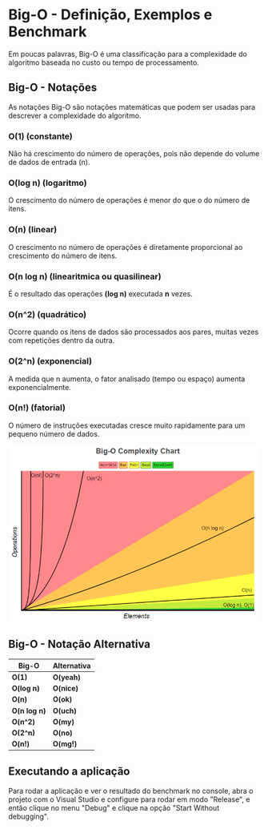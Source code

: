# Big-O - Definição, Exemplos e Benchmark
Em poucas palavras, Big-O é uma classificação para a complexidade do algoritmo baseada no custo ou tempo de processamento.

## **Big-O - Notações**
As notações Big-O são notações matemáticas que podem ser usadas para descrever a complexidade do algoritmo.

### O(1) (constante)
Não há crescimento do número de operações, pois não depende do volume de dados de entrada (n).

### O(log n) (logaritmo) 
O crescimento do número de operações é menor do que o do número de itens.

### O(n) (linear)
O crescimento no número de operações é diretamente proporcional ao crescimento do número de itens.

### O(n log n) (linearitmica ou quasilinear)
É o resultado das operações **(log n)** executada **n** vezes.

### O(n^2) (quadrático)
Ocorre quando os itens de dados são processados aos pares, muitas vezes com repetições dentro da outra.

### O(2^n) (exponencial)
A medida que n aumenta, o fator analisado (tempo ou espaço) aumenta exponencialmente.

### O(n!) (fatorial)
O número de instruções executadas cresce muito rapidamente para um pequeno número de dados.

![Screenshot](assets/big-o-complexity-chart.png)

## **Big-O - Notação Alternativa**

| Big-O         | Alternativa   |
| ------------- | ------------- |
| **O(1)**  		| **O(yeah)**		|
| **O(log n)** 	| **O(nice)**		|
| **O(n)** 		  | **O(ok)**			|
| **O(n log n)**| **O(uch)**  	|
| **O(n^2)** 		| **O(my)** 	 	|
| **O(2^n)**  	| **O(no)**	 		|
| **O(n!)**			| **O(mg!)**  	|


## **Executando a aplicação**
Para rodar a aplicação e ver o resultado do benchmark no console, abra o projeto com o Visual Studio e configure para rodar em modo "Release", e então clique no menu "Debug" e clique na opção "Start Without debugging".
